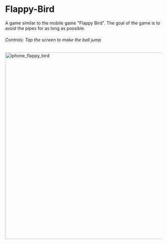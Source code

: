 # Flappy-Bird

A game similar to the mobile game "Flappy Bird". The goal of the game is to avoid the pipes for as long as possible.

###### Controls: Tap the screen to make the ball jump

<img width="600" alt="iphone_flappy_bird" src="https://cloud.githubusercontent.com/assets/15070059/15345108/40b15b98-1c7a-11e6-98af-28166a7acf10.png">
